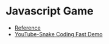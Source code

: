 # Javascript Game 

- [Reference](https://pastebin.com/Z3zhb7cY)
- [YouTube-Snake Coding Fast Demo](https://youtu.be/xGmXxpIj6vs)


